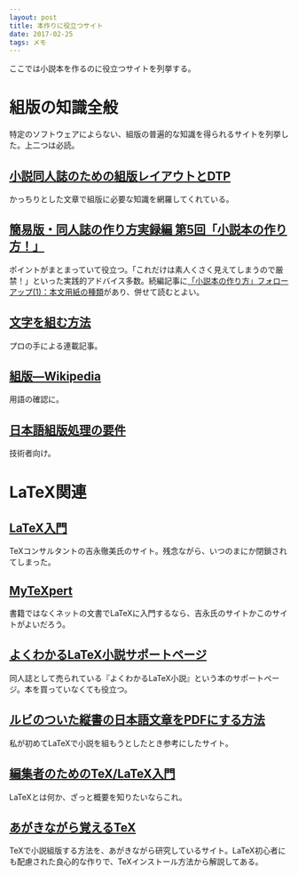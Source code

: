 ```yaml
---
layout: post
title: 本作りに役立つサイト
date: 2017-02-25
tags: メモ
---
```


ここでは小説本を作るのに役立つサイトを列挙する。

# 組版の知識全般
特定のソフトウェアによらない、組版の普遍的な知識を得られるサイトを列挙した。上二つは必読。

## [小説同人誌のための組版レイアウトとDTP](http://t2publisher.xrea.jp/forme/)
かっちりとした文章で組版に必要な知識を網羅してくれている。
## [簡易版・同人誌の作り方実録編 第5回「小説本の作り方！」](http://d.hatena.ne.jp/luxin/20090626/p1)
ポイントがまとまっていて役立つ。「これだけは素人くさく見えてしまうので厳禁！」といった実践的アドバイス多数。続編記事に[「小説本の作り方」フォローアップ(1)：本文用紙の種類](http://d.hatena.ne.jp/luxin/20090703#p1)があり、併せて読むとよい。
## [文字を組む方法](http://www.morisawa.co.jp/culture/japanese-typesetting/)
プロの手による連載記事。
## [組版―Wikipedia](https://ja.wikipedia.org/wiki/組版)
用語の確認に。
## [日本語組版処理の要件](https://www.w3.org/TR/2012/NOTE-jlreq-20120403/ja/)
技術者向け。

# LaTeX関連
## [LaTeX入門](http://www.h4.dion.ne.jp/~latexcat/intro/intro-index.html)
TeXコンサルタントの吉永徹美氏のサイト。残念ながら、いつのまにか閉鎖されてしまった。
## [MyTeXpert](https://mytexpert.osdn.jp)
書籍ではなくネットの文書でLaTeXに入門するなら、吉永氏のサイトかこのサイトがよいだろう。
## [よくわかるLaTeX小説サポートページ](http://p-act.sakura.ne.jp/PARALLEL_ACT/LaTeX-Dojin/)
同人誌として売られている『よくわかるLaTeX小説』という本のサポートページ。本を買っていなくても役立つ。
## [ルビのついた縦書の日本語文章をPDFにする方法](http://nyancleap.net/novels/novelskill/rubypdf.html)
私が初めてLaTeXで小説を組もうとしたとき参考にしたサイト。
## [編集者のためのTeX/LaTeX入門](http://www.kksanshusha.jp/booklab/guide/tex/tex-introduction)
LaTeXとは何か、ざっと概要を知りたいならこれ。
## [あがきながら覚えるTeX](https://hakuoku.github.io/agakuTeX/)
TeXで小説組版する方法を、あがきながら研究しているサイト。LaTeX初心者にも配慮された良心的な作りで、TeXインストール方法から解説してある。
